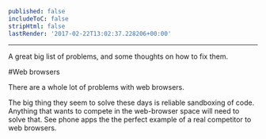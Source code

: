 ```yaml
published: false
includeToC: false
stripHtml: false
lastRender: '2017-02-22T13:02:37.228206+00:00'

```
---

A great big list of problems, and some thoughts on how to fix them.

#Web browsers

There are a whole lot of problems with web browsers.

The big thing they seem to solve these days is reliable sandboxing
of code. Anything that wants to compete in the web-browser space
will need to solve that. See phone apps the the perfect example
of a real competitor to web browsers.


